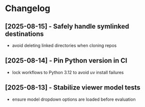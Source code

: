 # Changelog

## [2025-08-15] - Safely handle symlinked destinations
- avoid deleting linked directories when cloning repos

## [2025-08-14] - Pin Python version in CI
- lock workflows to Python 3.12 to avoid uv install failures

## [2025-08-13] - Stabilize viewer model tests
- ensure model dropdown options are loaded before evaluation
